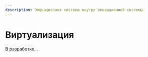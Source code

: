 ```yaml
---
description: Операционная система внутри операционной системы
---
```


# Виртуализация

В разработке...
